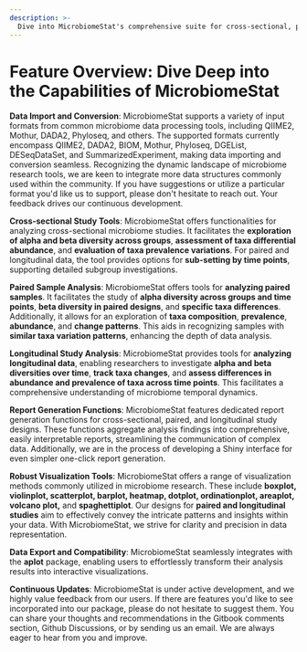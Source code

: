 ```yaml
---
description: >-
  Dive into MicrobiomeStat's comprehensive suite for cross-sectional, paired, and longitudinal studies. A robust toolkit for advanced microbiome research.
---
```


# Feature Overview: Dive Deep into the Capabilities of MicrobiomeStat

**Data Import and Conversion**: MicrobiomeStat supports a variety of input formats from common microbiome data processing tools, including QIIME2, Mothur, DADA2, Phyloseq, and others. The supported formats currently encompass QIIME2, DADA2, BIOM, Mothur, Phyloseq, DGEList, DESeqDataSet, and SummarizedExperiment, making data importing and conversion seamless. Recognizing the dynamic landscape of microbiome research tools, we are keen to integrate more data structures commonly used within the community. If you have suggestions or utilize a particular format you'd like us to support, please don't hesitate to reach out. Your feedback drives our continuous development.&#x20;

**Cross-sectional Study Tools**: MicrobiomeStat offers functionalities for analyzing cross-sectional microbiome studies. It facilitates the **exploration of alpha and beta diversity across groups**, **assessment of taxa differential abundance**, and **evaluation of taxa prevalence variations**. For paired and longitudinal data, the tool provides options for **sub-setting by time points**, supporting detailed subgroup investigations.&#x20;

**Paired Sample Analysis**: MicrobiomeStat offers tools for **analyzing paired samples**. It facilitates the study of **alpha diversity across groups and time points**, **beta diversity in paired designs**, and **specific taxa differences**. Additionally, it allows for an exploration of **taxa composition**, **prevalence**, **abundance**, and **change patterns**. This aids in recognizing samples with **similar taxa variation patterns**, enhancing the depth of data analysis.&#x20;

**Longitudinal Study Analysis**: MicrobiomeStat provides tools for **analyzing longitudinal data**, enabling researchers to investigate **alpha and beta diversities over time**, **track taxa changes**, and **assess differences in abundance and prevalence of taxa across time points**. This facilitates a comprehensive understanding of microbiome temporal dynamics.&#x20;

**Report Generation Functions**: MicrobiomeStat features dedicated report generation functions for cross-sectional, paired, and longitudinal study designs. These functions aggregate analysis findings into comprehensive, easily interpretable reports, streamlining the communication of complex data. Additionally, we are in the process of developing a Shiny interface for even simpler one-click report generation.&#x20;

**Robust Visualization Tools**: MicrobiomeStat offers a range of visualization methods commonly utilized in microbiome research. These include **boxplot, violinplot, scatterplot, barplot, heatmap, dotplot, ordinationplot, areaplot, volcano plot,** and **spaghettiplot**. Our designs for **paired and longitudinal studies** aim to effectively convey the intricate patterns and insights within your data. With MicrobiomeStat, we strive for clarity and precision in data representation.&#x20;

**Data Export and Compatibility**: MicrobiomeStat seamlessly integrates with the **aplot** package, enabling users to effortlessly transform their analysis results into interactive visualizations.&#x20;

**Continuous Updates**: MicrobiomeStat is under active development, and we highly value feedback from our users. If there are features you'd like to see incorporated into our package, please do not hesitate to suggest them. You can share your thoughts and recommendations in the Gitbook comments section, Github Discussions, or by sending us an email. We are always eager to hear from you and improve.&#x20;
